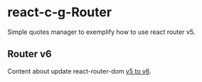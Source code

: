 # react-c-g-Router

Simple quotes manager to exemplify how to use react router v5.

## Router v6

Content about update react-router-dom [v5 to v6](https://github.com/academind/react-router-v6-update).
